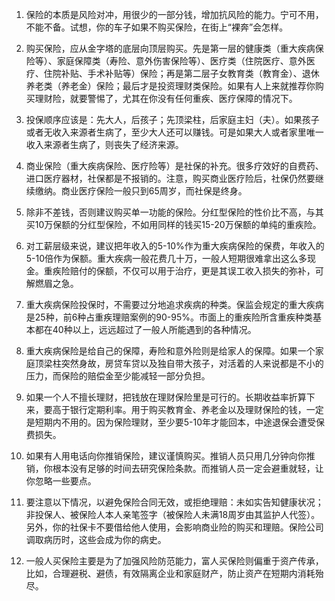1. 保险的本质是风险对冲，用很少的一部分钱，增加抗风险的能力。宁可不用，不能不备。试想，你的车子如果不购买保险，在街上“裸奔”会怎样。


2. 购买保险，应从金字塔的底层向顶层购买。先是第一层的健康类（重大疾病保险等）、家庭保障类（寿险、意外伤害保险等）、医疗类（住院医疗、意外医疗、住院补贴、手术补贴等）保险；再是第二层子女教育类（教育金）、退休养老类（养老金）保险；最后才是投资理财类保险。如果有人上来就推荐你购买理财险，就要警惕了，尤其在你没有任何重疾、医疗保障的情况下。 


3. 投保顺序应该是：先大人，后孩子；先顶梁柱，后家庭主妇（夫）。如果孩子或者无收入来源者生病了，至少大人还可以赚钱。可是如果大人或者家里唯一收入来源者生病了，则丧失了经济来源。


4. 商业保险（重大疾病保险、医疗险等）是社保的补充。很多疗效好的自费药、进口医疗器材，社保都是不报销的。注意，购买商业医疗险后，社保仍然要继续缴纳。商业医疗保险一般只到65周岁，而社保是终身。


5. 除非不差钱，否则建议购买单一功能的保险。分红型保险的性价比不高，与其买10万保额的分红型保险，不如用同样的钱买15-20万保额的单纯的重疾险。


6. 对工薪层级来说，建议把年收入的5-10%作为重大疾病保险的保费，年收入的5-10倍作为保额。重大疾病一般花费几十万，一般人短期很难拿出这么多现金。重疾险赔付的保额，不仅可以用于治疗，更是其误工收入损失的弥补，可解燃眉之急。


7. 重大疾病保险投保时，不需要过分地追求疾病的种类。保监会规定的重大疾病是25种，前6种占重疾理赔案例的90-95%。市面上的重疾险所含重疾种类基本都在40种以上，远远超过了一般人所能遇到的各种情况。


8. 重大疾病保险是给自己的保障，寿险和意外险则是给家人的保障。如果一个家庭顶梁柱突然身故，房贷车贷以及独自带大孩子，对活着的人来说都是不小的压力，而保险的赔偿金至少能减轻一部分负担。


9. 如果一个人不擅长理财，把钱放在理财保险里是可行的。长期收益率折算下来，要高于银行定期利率。用于购买教育金、养老金以及理财保险的钱，一定是短期内不用的。因为保险理财，至少要5-10年才能回本，中途退保会遭受保费损失。


10. 如果有人用电话向你推销保险，建议谨慎购买。推销人员只用几分钟向你推销，你根本没有足够的时间去研究保险条款。而推销人员一定会避重就轻，让你忽略一些要点。


11. 要注意以下情况，以避免保险合同无效，或拒绝理赔：未如实告知健康状况；非投保人、被保险人本人亲笔签字（被保险人未满18周岁由其监护人代签）。另外，你的社保卡不要借给他人使用，会影响商业险的购买和理赔。保险公司调取病历时，这些会成为你的病史。


12. 一般人买保险主要是为了加强风险防范能力，富人买保险则偏重于资产传承，比如，合理避税、避债，有效隔离企业和家庭财产，防止资产在短期内消耗殆尽。